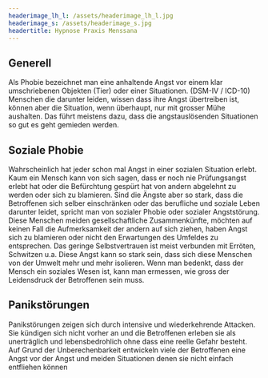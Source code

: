 ```yaml
---
headerimage_lh_l: /assets/headerimage_lh_l.jpg
headerimage_s: /assets/headerimage_s.jpg
headertitle: Hypnose Praxis Menssana
---
```


## Generell
Als Phobie bezeichnet man eine anhaltende Angst vor einem klar umschriebenen Objekten (Tier) oder einer Situationen. (DSM-IV / ICD-10) Menschen die darunter leiden, wissen dass ihre Angst übertreiben ist, können aber die Situation, wenn überhaupt, nur mit grosser Mühe aushalten. Das führt meistens dazu, dass die angstauslösenden Situationen so gut es geht gemieden werden.

## Soziale Phobie
Wahrscheinlich hat jeder schon mal Angst in einer sozialen Situation erlebt. Kaum ein Mensch kann von sich sagen, dass er noch nie Prüfungsangst erlebt hat oder die Befürchtung gespürt hat von andern abgelehnt zu werden oder sich zu blamieren. Sind die Ängste aber so stark, dass die Betroffenen sich selber einschränken oder das berufliche und soziale Leben darunter leidet, spricht man von sozialer Phobie oder sozialer Angststörung. Diese Menschen meiden gesellschaftliche Zusammenkünfte, möchten auf keinen Fall die Aufmerksamkeit der andern auf sich ziehen, haben Angst sich zu blamieren oder nicht den Erwartungen des Umfeldes zu entsprechen. Das geringe Selbstvertrauen ist meist verbunden mit Erröten, Schwitzen u.a. Diese Angst kann so stark sein, dass sich diese Menschen von der Umwelt mehr und mehr isolieren.
Wenn man bedenkt, dass der Mensch ein soziales Wesen ist, kann man ermessen, wie gross der Leidensdruck der Betroffenen sein muss.

## Panikstörungen
Panikstörungen zeigen sich durch intensive und wiederkehrende Attacken. Sie kündigen sich nicht vorher an und die Betroffenen erleben sie als unerträglich und lebensbedrohlich ohne dass eine reelle Gefahr besteht. Auf Grund der Unberechenbarkeit entwickeln viele der Betroffenen eine Angst vor der Angst und meiden Situationen denen sie nicht einfach entfliehen können